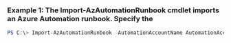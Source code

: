 ### Example 1: The Import-AzAutomationRunbook cmdlet imports an Azure Automation runbook. Specify the 
```powershell
PS C:\> Import-AzAutomationRunbook -AutomationAccountName AutomationAccount01 -Force  -LogVerbose $True -Name Configuration01 -Path .GraphicalRunbook06.graphrunbook -Published  -ResourceGroupName ResourceGroup01 -Type PowerShell
```

